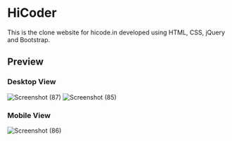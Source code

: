 # HiCoder
This is the clone website for hicode.in developed using HTML, CSS, jQuery and Bootstrap.

## Preview
### Desktop View
![Screenshot (87)](https://user-images.githubusercontent.com/80777510/124512979-548b2d80-ddf7-11eb-9372-57d1cba7f7a7.png)
![Screenshot (85)](https://user-images.githubusercontent.com/80777510/124512993-5a810e80-ddf7-11eb-92d9-844f8432bbf4.png)
### Mobile View
![Screenshot (86)](https://user-images.githubusercontent.com/80777510/124512997-5e149580-ddf7-11eb-8a95-aea42c9ba57a.png)
